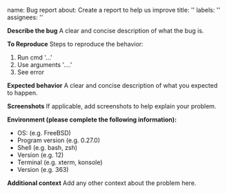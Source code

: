 name: Bug report
about: Create a report to help us improve
title: ''
labels: ''
assignees: '' 

**Describe the bug**
A clear and concise description of what the bug is.

**To Reproduce**
Steps to reproduce the behavior:
1.  Run cmd '...'
2.  Use arguments '....'
3.  See error

**Expected behavior**
A clear and concise description of what you expected to happen.

**Screenshots**
If applicable, add screenshots to help explain your problem.

**Environment (please complete the following information):**
-   OS: (e.g. FreeBSD)
-   Program version (e.g. 0.27.0)
-   Shell (e.g. bash, zsh)
-   Version (e.g. 12)
-   Terminal (e.g. xterm, konsole)
-   Version (e.g. 363)

**Additional context**
Add any other context about the problem here.
